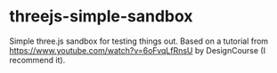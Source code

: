 # threejs-simple-sandbox
Simple three.js sandbox for testing things out. Based on a tutorial from https://www.youtube.com/watch?v=6oFvqLfRnsU by DesignCourse (I recommend it).
